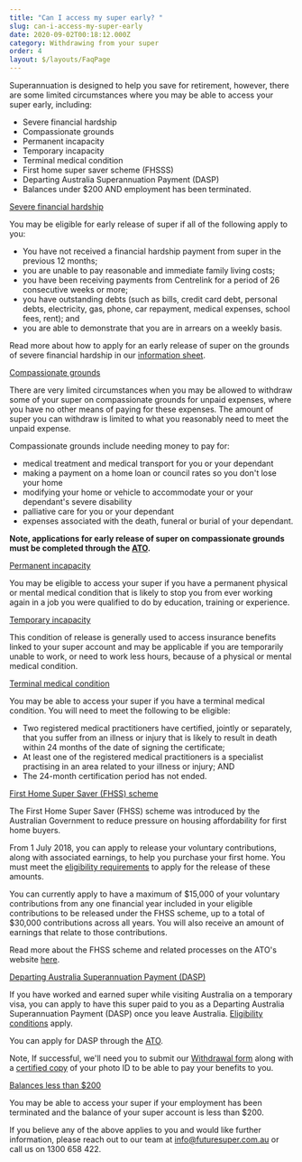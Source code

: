 ```yaml
---
title: "Can I access my super early? "
slug: can-i-access-my-super-early
date: 2020-09-02T00:18:12.000Z
category: Withdrawing from your super
order: 4
layout: $/layouts/FaqPage
---
```

Superannuation is designed to help you save for retirement, however, there are some limited circumstances where you may be able to access your super early, including:

* Severe financial hardship 
* Compassionate grounds
* Permanent incapacity
* Temporary incapacity
* Terminal medical condition
* First home super saver scheme (FHSSS)
* Departing Australia Superannuation Payment (DASP)
* Balances under $200 AND employment has been terminated.

[Severe financial hardship](https://www.ato.gov.au/individuals/super/withdrawing-and-using-your-super/early-access-to-your-super/#Access_due_to_severe_financial_hardship)

You may be eligible for early release of super if all of the following apply to you: 

* You have not received a financial hardship payment from super in the previous 12 months; 
* you are unable to pay reasonable and immediate family living costs; 
* you have been receiving payments from Centrelink for a period of 26 consecutive weeks or more;
* you have outstanding debts (such as bills, credit card debt, personal debts, electricity, gas, phone, car repayment, medical expenses, school fees, rent); and
* you are able to demonstrate that you are in arrears on a weekly basis.

Read more about how to apply for an early release of super on the grounds of severe financial hardship in our [information sheet](https://content.myfuturesuper.com.au/forms-docs/FinancialHardshipInformationSheet.pdf).  

[Compassionate grounds](https://www.ato.gov.au/Individuals/Super/In-detail/Withdrawing-and-using-your-super/Early-access-on-compassionate-grounds/)

There are very limited circumstances when you may be allowed to withdraw some of your super on compassionate grounds for unpaid expenses, where you have no other means of paying for these expenses. The amount of super you can withdraw is limited to what you reasonably need to meet the unpaid expense.

Compassionate grounds include needing money to pay for:

* medical treatment and medical transport for you or your dependant
* making a payment on a home loan or council rates so you don't lose your home
* modifying your home or vehicle to accommodate your or your dependant's severe disability
* palliative care for you or your dependant
* expenses associated with the death, funeral or burial of your dependant.

**Note, applications for early release of super on compassionate grounds must be completed through the [ATO](https://www.ato.gov.au/Individuals/Super/In-detail/Withdrawing-and-using-your-super/Early-access-on-compassionate-grounds/?anchor=Howtoapply#Howtoapply).** 

[Permanent incapacity](https://www.ato.gov.au/individuals/super/withdrawing-and-using-your-super/early-access-to-your-super/#Accessduetopermanentincapacity)

You may be eligible to access your super if you have a permanent physical or mental medical condition that is likely to stop you from ever working again in a job you were qualified to do by education, training or experience.

[Temporary incapacity](https://www.ato.gov.au/individuals/super/withdrawing-and-using-your-super/early-access-to-your-super/#Temporaryincapacity)

This condition of release is generally used to access insurance benefits linked to your super account and may be applicable if you are temporarily unable to work, or need to work less hours, because of a physical or mental medical condition.

[Terminal medical condition](https://www.ato.gov.au/individuals/super/withdrawing-and-using-your-super/early-access-to-your-super/#Terminalmedicalcondition)

You may be able to access your super if you have a terminal medical condition. You will need to meet the following to be eligible: 

* Two registered medical practitioners have certified, jointly or separately, that you suffer from an illness or injury that is likely to result in death within 24 months of the date of signing the certificate;
* At least one of the registered medical practitioners is a specialist practising in an area related to your illness or injury; AND
* The 24-month certification period has not ended.[](https://www.ato.gov.au/individuals/super/withdrawing-and-using-your-super/first-home-super-saver-scheme/)

[First Home Super Saver (FHSS) scheme](https://www.ato.gov.au/individuals/super/withdrawing-and-using-your-super/first-home-super-saver-scheme/)

The First Home Super Saver (FHSS) scheme was introduced by the Australian Government to reduce pressure on housing affordability for first home buyers. 

From 1 July 2018, you can apply to release your voluntary contributions, along with associated earnings, to help you purchase your first home. You must meet the [eligibility requirements](https://www.ato.gov.au/individuals/super/withdrawing-and-using-your-super/first-home-super-saver-scheme/#WhoiseligibletorequestaFHSSdetermination) to apply for the release of these amounts.

You can currently apply to have a maximum of $15,000 of your voluntary contributions from any one financial year included in your eligible contributions to be released under the FHSS scheme, up to a total of $30,000 contributions across all years. You will also receive an amount of earnings that relate to those contributions.

Read more about the FHSS scheme and related processes on the ATO's website [here](https://www.ato.gov.au/individuals/super/withdrawing-and-using-your-super/first-home-super-saver-scheme/). 

[Departing Australia Superannuation Payment (DASP)](https://www.ato.gov.au/Individuals/Super/In-detail/Temporary-residents-and-super/Super-information-for-temporary-residents-departing-Australia/)

If you have worked and earned super while visiting Australia on a temporary visa, you can apply to have this super paid to you as a Departing Australia Superannuation Payment (DASP) once you leave Australia. [Eligibility conditions](https://www.ato.gov.au/Individuals/Super/In-detail/Temporary-residents-and-super/Super-information-for-temporary-residents-departing-Australia/?anchor=EligibilityforDASP#EligibilityforDASP) apply.

You can apply for DASP through the [ATO](ato.gov.au/Individuals/Super/In-detail/Temporary-residents-and-super/Super-information-for-temporary-residents-departing-Australia/?anchor=Howtoclaimyoursuper#Howtoclaimyoursuper). 

Note, If successful, we'll need you to submit our [Withdrawal form](https://www.futuresuper.com.au/withdrawal) along with a [certified copy](https://www.futuresuper.com.au/faqs/how-can-i-certify-my-id) of your photo ID to be able to pay your benefits to you.

[Balances less than $200](https://www.ato.gov.au/individuals/super/withdrawing-and-using-your-super/early-access-to-your-super/#Superlessthan200)

You may be able to access your super if your employment has been terminated and the balance of your super account is less than $200. 

If you believe any of the above applies to you and would like further information, please reach out to our team at info@futuresuper.com.au or call us on 1300 658 422.